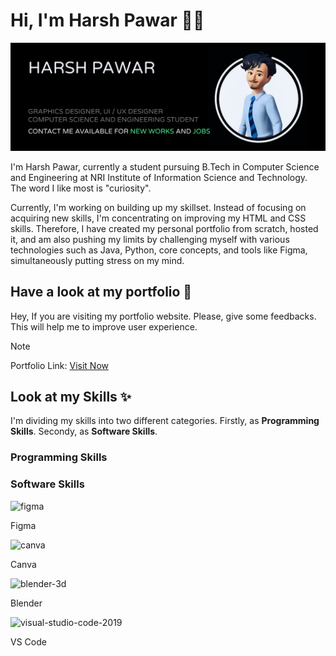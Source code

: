 # Hi, I'm Harsh Pawar 👋🏼


<img src="https://github.com/hyperdgx/hyperdgx/blob/main/Banner.png">

I'm Harsh Pawar, currently a student pursuing B.Tech in Computer Science and Engineering at NRI Institute of Information Science and Technology. The word I like most is "curiosity".

Currently, I'm working on building up my skillset. Instead of focusing on acquiring new skills, I'm concentrating on improving my HTML and CSS skills. Therefore, I have created my personal portfolio from scratch, hosted it, and am also pushing my limits by challenging myself with various technologies such as Java, Python, core concepts, and tools like Figma, simultaneously putting stress on my mind.

## Have a look at my portfolio 👀 <br>
Hey, If you are visiting my portfolio website. Please, give some feedbacks. This will help me to improve user experience. <br>
>[!NOTE]
>Portfolio Link: <a href="https://harshpawar.000webhostapp.com/">Visit Now</a> <br>
## Look at my Skills ✨ <br>
I'm dividing my skills into two different categories. Firstly, as **Programming Skills**. Secondy, as **Software Skills**.
### Programming Skills

### Software Skills
<img width="48" height="48" src="https://img.icons8.com/fluency/48/figma.png" alt="figma"/><p>Figma</p>
<img width="48" height="48" src="https://img.icons8.com/fluency/48/canva.png" alt="canva"/><p>Canva</p>
<div><img width="48" height="48" src="https://img.icons8.com/fluency/48/blender-3d.png" alt="blender-3d"/><p>Blender</p></div>
<div><img width="48" height="48" src="https://img.icons8.com/fluency/48/visual-studio-code-2019.png" alt="visual-studio-code-2019"/><p>VS Code</p></div>
